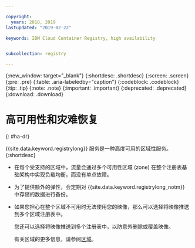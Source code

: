 ```yaml
---

copyright:
  years: 2018, 2019
lastupdated: "2019-02-22"

keywords: IBM Cloud Container Registry, high availability


subcollection: registry

---
```


{:new_window: target="_blank"}
{:shortdesc: .shortdesc}
{:screen: .screen}
{:pre: .pre}
{:table: .aria-labeledby="caption"}
{:codeblock: .codeblock}
{:tip: .tip}
{:note: .note}
{:important: .important}
{:deprecated: .deprecated}
{:download: .download}

# 高可用性和灾难恢复
{: #ha-dr}

{{site.data.keyword.registrylong}} 服务是一种高度可用的区域性服务。
{:shortdesc}

* 在每个受支持的区域中，流量会通过多个可用性区域 (zone) 在整个注册表基础架构中实现负载均衡，而没有单点故障。

* 为了提供额外的弹性，会定期对 {{site.data.keyword.registrylong_notm}} 中存储的数据进行备份。

* 如果您担心在整个区域不可用时无法使用您的映像，那么可以选择将映像推送到多个区域注册表中。
  
  您还可以选择将映像推送到多个注册表中，以防意外删除或覆盖映像。

  有关区域的更多信息，请参阅[区域](/docs/services/Registry?topic=registry-registry_overview#registry_regions)。
